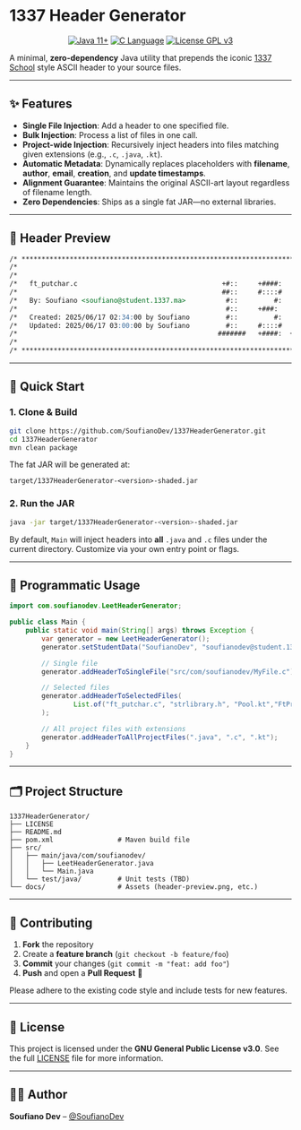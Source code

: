 # 1337 Header Generator

<p align="center">
<a href="https://www.oracle.com/java"><img src="https://img.shields.io/badge/Java-11%2B-%23ED8B00?style=for-the-badge&logo=java" alt="Java 11+"></a>
<a href="https://en.wikipedia.org/wiki/C_(programming_language)"><img src="https://img.shields.io/badge/Programming-%2300599C?style=for-the-badge&logo=c&logoColor=white" alt="C Language"></a>
<a href="https://www.gnu.org/licenses/gpl-3.0"><img src="https://img.shields.io/badge/License-GPLv3-%234C1?style=for-the-badge&logo=gnu&logoColor=white" alt="License GPL v3"></a>
</p>

A minimal, **zero-dependency** Java utility that prepends the iconic [1337 School](https://1337.ma/) style ASCII header to your source files.

---

## ✨ Features

* **Single File Injection**: Add a header to one specified file.
* **Bulk Injection**: Process a list of files in one call.
* **Project-wide Injection**: Recursively inject headers into files matching given extensions (e.g., `.c`, `.java`, `.kt`).
* **Automatic Metadata**: Dynamically replaces placeholders with **filename**, **author**, **email**, **creation**, and **update timestamps**.
* **Alignment Guarantee**: Maintains the original ASCII-art layout regardless of filename length.
* **Zero Dependencies**: Ships as a single fat JAR—no external libraries.

---

## 📸 Header Preview

```markdown
/* ************************************************************************************ */
/*                                                                                      */
/*                                                                                      */
/*   ft_putchar.c                                    +#::     +####:   +####:   ######  */
/*                                                   ##::     #::::#   #::::#       #:  */
/*   By: Soufiano <soufiano@student.1337.ma>          #::         #:       #:      #:   */
/*                                                    #::     +###:    +###:     #:     */
/*   Created: 2025/06/17 02:34:00 by Soufiano         #::         #:       #:   #:      */
/*   Updated: 2025/06/17 03:00:00 by Soufiano         #::     #::::#   #:::::  #:       */
/*                                                  #######   +####:  +####:  #.ma      */
/*                                                                                      */
/* ************************************************************************************ */
```

---

## 🚀 Quick Start

### 1. Clone & Build

```bash
git clone https://github.com/SoufianoDev/1337HeaderGenerator.git
cd 1337HeaderGenerator
mvn clean package
```

The fat JAR will be generated at:

```
target/1337HeaderGenerator-<version>-shaded.jar
```

### 2. Run the JAR

```bash
java -jar target/1337HeaderGenerator-<version>-shaded.jar
```

By default, `Main` will inject headers into **all** `.java` and `.c` files under the current directory. Customize via your own entry point or flags.

---

## 🔧 Programmatic Usage

```java
import com.soufianodev.LeetHeaderGenerator;

public class Main {
    public static void main(String[] args) throws Exception {
        var generator = new LeetHeaderGenerator();
        generator.setStudentData("SoufianoDev", "soufianodev@student.1337.ma");

        // Single file
        generator.addHeaderToSingleFile("src/com/soufianodev/MyFile.c");

        // Selected files
        generator.addHeaderToSelectedFiles(
                List.of("ft_putchar.c", "strlibrary.h", "Pool.kt","FtPrintComb.java")
        );

        // All project files with extensions
        generator.addHeaderToAllProjectFiles(".java", ".c", ".kt");
    }
}
```

---

## 🗂️ Project Structure

```
1337HeaderGenerator/
├── LICENSE
├── README.md
├── pom.xml                # Maven build file
├── src/
│   ├── main/java/com/soufianodev/
│   │   ├── LeetHeaderGenerator.java
│   │   └── Main.java
│   └── test/java/         # Unit tests (TBD)
└── docs/                  # Assets (header-preview.png, etc.)
```

---

## 🤝 Contributing

1. **Fork** the repository
2. Create a **feature branch** (`git checkout -b feature/foo`)
3. **Commit** your changes (`git commit -m "feat: add foo"`)
4. **Push** and open a **Pull Request** 🚀

Please adhere to the existing code style and include tests for new features.

---

## 📜 License

This project is licensed under the **GNU General Public License v3.0**. See the full [LICENSE](LICENSE) file for more information.

---

## 🧑‍💻 Author

**Soufiano Dev** – [@SoufianoDev](https://github.com/SoufianoDev)
